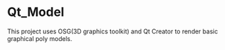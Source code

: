 # Qt_Model
This project uses OSG(3D graphics toolkit) and Qt Creator to render basic graphical poly models.

